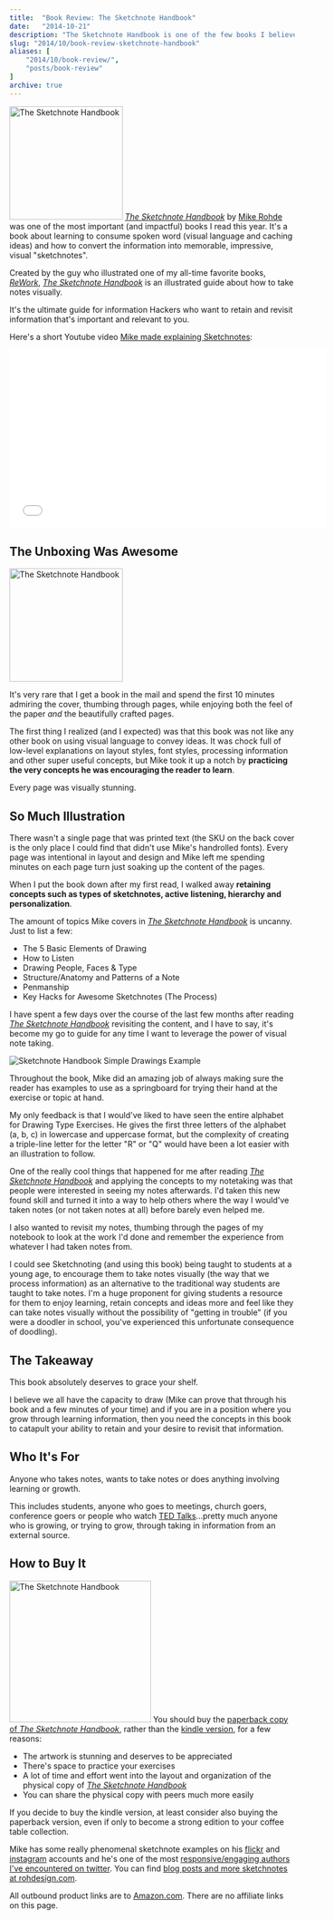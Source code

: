 ```yaml
---
title:  "Book Review: The Sketchnote Handbook"
date:   "2014-10-21"
description: "The Sketchnote Handbook is one of the few books I believe everyone should own and revisit often. It's the definitive guide on how to take notes visually, think laterally and pick the right takeaways from a message, talk or meeting."
slug: "2014/10/book-review-sketchnote-handbook"
aliases: [
    "2014/10/book-review/",
    "posts/book-review"
]
archive: true
---
```


<img alt="The Sketchnote Handbook" src="http://www.realchaseadams.com/imgs/2014/10/sketchnotehandbook-thumb.jpg" class="align-left" width="200"> [_The Sketchnote Handbook_](http://www.amazon.com/gp/product/0321857895) by [Mike Rohde](http://rohdesign.com/) was one of the most important (and impactful) books I read this year. It's a book about learning to consume spoken word (visual language and caching ideas) and how to convert the information into memorable, impressive, visual "sketchnotes".

Created by the guy who illustrated one of my all-time favorite books, [_ReWork_](http://www.amazon.com/Rework-Jason-Fried/dp/0307463745), [_The Sketchnote Handbook_](http://www.amazon.com/gp/product/0321857895) is an illustrated guide about how to take notes visually.

It's the ultimate guide for information Hackers who want to retain and revisit information that's important and relevant to you.

Here's a short Youtube video [Mike made explaining Sketchnotes](https://www.youtube.com/watch?v=6SKQsULasTg):

<iframe width="560" style="margin:0 auto;width: 560px;" height="315" src="//www.youtube.com/embed/6SKQsULasTg" frameborder="0" allowfullscreen></iframe>

<div class="cf" style="margin-bottom: 1em;"></div>

## The Unboxing Was Awesome

<img alt="The Sketchnote Handbook" src="http://www.realchaseadams.com/imgs/2014/10/sketchnotehandbook-inside.jpg" class="align-right" width="200">

It's very rare that I get a book in the mail and spend the first 10 minutes admiring the cover, thumbing through pages, while enjoying both the feel of the paper _and_ the beautifully crafted pages.

The first thing I realized (and I expected) was that this book was not like any other book on using visual language to convey ideas. It was chock full of low-level explanations on layout styles, font styles, processing information and other super useful concepts, but Mike took it up a notch by **practicing the very concepts he was encouraging the reader to learn**.

Every page was visually stunning.

## So Much Illustration

There wasn't a single page that was printed text (the SKU on the back cover is the only place I could find that didn't use Mike's handrolled fonts). Every page was intentional in layout and design and Mike left me spending minutes on each page turn just soaking up the content of the pages.

When I put the book down after my first read, I walked away **retaining concepts such as types of sketchnotes, active listening, hierarchy and personalization**.

The amount of topics Mike covers in [_The Sketchnote Handbook_](http://www.amazon.com/gp/product/0321857895) is uncanny. Just to list a few:

- The 5 Basic Elements of Drawing
- How to Listen
- Drawing People, Faces & Type
- Structure/Anatomy and Patterns of a Note
- Penmanship
- Key Hacks for Awesome Sketchnotes (The Process)

I have spent a few days over the course of the last few months after reading [_The Sketchnote Handbook_](http://www.amazon.com/gp/product/0321857895) revisiting the content, and I have to say, it's become my go to guide for any time I want to leverage the power of visual note taking.

![Sketchnote Handbook Simple Drawings Example](http://www.realchaseadams.com/imgs/2014/10/sketchnotehandbook-simple-drawings.jpg)

Throughout the book, Mike did an amazing job of always making sure the reader has examples to use as a springboard for trying their hand at the exercise or topic at hand.

My only feedback is that I would've liked to have seen the entire alphabet for Drawing Type Exercises. He gives the first three letters of the alphabet (a, b, c) in lowercase and uppercase format, but the complexity of creating a triple-line letter for the letter "R" or "Q" would have been a lot easier with an illustration to follow.

One of the really cool things that happened for me after reading [_The Sketchnote Handbook_](http://www.amazon.com/gp/product/0321857895) and applying the concepts to my notetaking was that people were interested in seeing my notes afterwards. I'd taken this new found skill and turned it into a way to help others where the way I would've taken notes (or not taken notes at all) before barely even helped me.

I also wanted to revisit my notes, thumbing through the pages of my notebook to look at the work I'd done and remember the experience from whatever I had taken notes from.

I could see Sketchnoting (and using this book) being taught to students at a young age, to encourage them to take notes visually (the way that we process information) as an alternative to the traditional way students are taught to take notes. I'm a huge proponent for giving students a resource for them to enjoy learning, retain concepts and ideas more and feel like they can take notes visually without the possibility of "getting in trouble" (if you were a doodler in school, you've experienced this unfortunate consequence of doodling).

## The Takeaway

This book absolutely deserves to grace your shelf.

I believe we all have the capacity to draw (Mike can prove that through his book and a few minutes of your time) and if you are in a position where you grow through learning information, then you need the concepts in this book to catapult your ability to retain and your desire to revisit that information.

## Who It's For

Anyone who takes notes, wants to take notes or does anything involving learning or growth.

This includes students, anyone who goes to meetings, church goers, conference goers or people who watch [TED Talks](/2014/02/whats-your-lollipop-moment/)...pretty much anyone who is growing, or trying to grow, through taking in information from an external source.

## How to Buy It

<img class="align-right" width="250" alt="The Sketchnote Handbook" src="http://ecx.images-amazon.com/images/I/711G3WkR8DL.jpg"> You should buy the [paperback copy of _The Sketchnote Handbook_](http://www.amazon.com/gp/product/0321857895), rather than the [kindle version](http://www.amazon.com/Sketchnote-Handbook-Illustrated-Visual-Taking-ebook/dp/B00E981K1W/ref=tmm_kin_title_0?_encoding=UTF8&sr=&qid=), for a few reasons:

- The artwork is stunning and deserves to be appreciated
- There's space to practice your exercises
- A lot of time and effort went into the layout and organization of the physical copy of [_The Sketchnote Handbook_](http://www.amazon.com/gp/product/0321857895)
- You can share the physical copy with peers much more easily

If you decide to buy the kindle version, at least consider also buying the paperback version, even if only to become a strong edition to your coffee table collection.

Mike has some really phenomenal sketchnote examples on his [flickr](https://www.flickr.com/photos/rohdesign/) and [instagram](http://instagram.com/rohdesign) accounts and he's one of the most [responsive/engaging authors I've encountered on twitter](https://twitter.com/rohdesign). You can find [blog posts and more sketchnotes at rohdesign.com](http://rohdesign.com/).


<div class="msg tiny sans info">
All outbound product links are to <a href="http://www.amazon.com">Amazon.com</a>. There are no affiliate links on this page.
</div>
